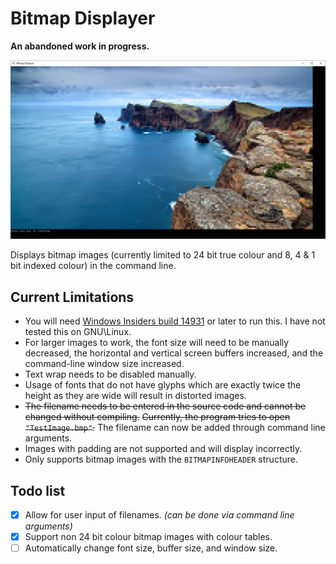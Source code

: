 # Bitmap Displayer

**An abandoned work in progress.** 

![Bitmap Displayer](/.screenshots/BitmapDisplayer1.png?raw=true "Screenshot")

Displays bitmap images (currently limited to 24 bit true colour and 8, 4 & 1 bit indexed colour) in the command line.

## Current Limitations
* You will need 
[Windows Insiders build 14931](https://blogs.msdn.microsoft.com/commandline/2016/09/22/24-bit-color-in-the-windows-console/)
or later to run this. I have not tested this on GNU\Linux.
* For larger images to work, the font size will need to be manually decreased, 
the horizontal and vertical screen buffers increased, and the command-line window size increased.
* Text wrap needs to be disabled manually.
* Usage of fonts that do not have glyphs which are exactly twice the height as they are wide will
result in distorted images.
* ~~The filename needs to be entered in the source code and cannot be changed without compiling.~~
~~Currently, the program tries to open `"TestImage.bmp"`.~~ The filename can now be added through
command line arguments.
* Images with padding are not supported and will display incorrectly.
* Only supports bitmap images with the `BITMAPINFOHEADER` structure.

## Todo list

- [x] Allow for user input of filenames. *(can be done via command line arguments)*
- [x] Support non 24 bit colour bitmap images with colour tables.
- [ ] Automatically change font size, buffer size, and window size.
